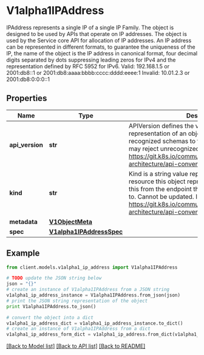 # V1alpha1IPAddress

IPAddress represents a single IP of a single IP Family. The object is designed to be used by APIs that operate on IP addresses. The object is used by the Service core API for allocation of IP addresses. An IP address can be represented in different formats, to guarantee the uniqueness of the IP, the name of the object is the IP address in canonical format, four decimal digits separated by dots suppressing leading zeros for IPv4 and the representation defined by RFC 5952 for IPv6. Valid: 192.168.1.5 or 2001:db8::1 or 2001:db8:aaaa:bbbb:cccc:dddd:eeee:1 Invalid: 10.01.2.3 or 2001:db8:0:0:0::1

## Properties
Name | Type | Description | Notes
------------ | ------------- | ------------- | -------------
**api_version** | **str** | APIVersion defines the versioned schema of this representation of an object. Servers should convert recognized schemas to the latest internal value, and may reject unrecognized values. More info: https://git.k8s.io/community/contributors/devel/sig-architecture/api-conventions.md#resources | [optional] 
**kind** | **str** | Kind is a string value representing the REST resource this object represents. Servers may infer this from the endpoint the client submits requests to. Cannot be updated. In CamelCase. More info: https://git.k8s.io/community/contributors/devel/sig-architecture/api-conventions.md#types-kinds | [optional] 
**metadata** | [**V1ObjectMeta**](V1ObjectMeta.md) |  | [optional] 
**spec** | [**V1alpha1IPAddressSpec**](V1alpha1IPAddressSpec.md) |  | [optional] 

## Example

```python
from client.models.v1alpha1_ip_address import V1alpha1IPAddress

# TODO update the JSON string below
json = "{}"
# create an instance of V1alpha1IPAddress from a JSON string
v1alpha1_ip_address_instance = V1alpha1IPAddress.from_json(json)
# print the JSON string representation of the object
print V1alpha1IPAddress.to_json()

# convert the object into a dict
v1alpha1_ip_address_dict = v1alpha1_ip_address_instance.to_dict()
# create an instance of V1alpha1IPAddress from a dict
v1alpha1_ip_address_form_dict = v1alpha1_ip_address.from_dict(v1alpha1_ip_address_dict)
```
[[Back to Model list]](../README.md#documentation-for-models) [[Back to API list]](../README.md#documentation-for-api-endpoints) [[Back to README]](../README.md)



